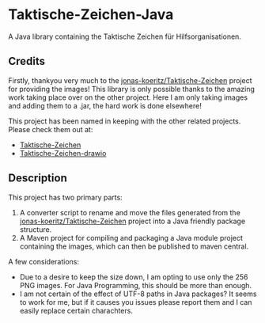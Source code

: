 # Taktische-Zeichen-Java

A Java library containing the Taktische Zeichen für Hilfsorganisationen.

## Credits

Firstly, thankyou very much to the [jonas-koeritz/Taktische-Zeichen](https://github.com/jonas-koeritz/Taktische-Zeichen) project for providing the images! This library is only possible thanks to the amazing work taking place over on the other project. Here I am only taking images and adding them to a .jar, the hard work is done elsewhere!

This project has been named in keeping with the other related projects. Please check them out at:

- [Taktische-Zeichen](https://github.com/jonas-koeritz/Taktische-Zeichen)
- [Taktische-Zeichen-drawio](https://github.com/MartinBoehmer/Taktische-Zeichen-drawio)

## Description

This project has two primary parts:

1. A converter script to rename and move the files generated from the [jonas-koeritz/Taktische-Zeichen](https://github.com/jonas-koeritz/Taktische-Zeichen) project into a Java friendly package structure.
2. A Maven project for compiling and packaging a Java module project containing the images, which can then be published to maven central.

A few considerations:

- Due to a desire to keep the size down, I am opting to use only the 256 PNG images. For Java Programming, this should be more than enough.
- I am not certain of the effect of UTF-8 paths in Java packages? It seems to work for me, but if it causes you issues please report them and I can easily replace certain charachters.
